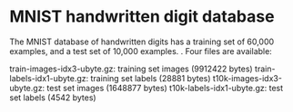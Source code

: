 # MNIST handwritten digit database

The MNIST database of handwritten digits has a training set of 60,000 examples, and a test set of 10,000 examples. .
Four files are available:

train-images-idx3-ubyte.gz: training set images (9912422 bytes)
train-labels-idx1-ubyte.gz: training set labels (28881 bytes)
t10k-images-idx3-ubyte.gz: test set images (1648877 bytes)
t10k-labels-idx1-ubyte.gz: test set labels (4542 bytes)